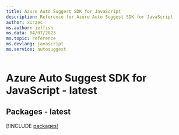 ```yaml
---
title: Azure Auto Suggest SDK for JavaScript
description: Reference for Azure Auto Suggest SDK for JavaScript
author: xirzec
ms.author: jeffish
ms.data: 04/07/2023
ms.topic: reference
ms.devlang: javascript
ms.service: autosuggest
---
```

# Azure Auto Suggest SDK for JavaScript - latest
## Packages - latest
[!INCLUDE [packages](auto-suggest-index.md)]